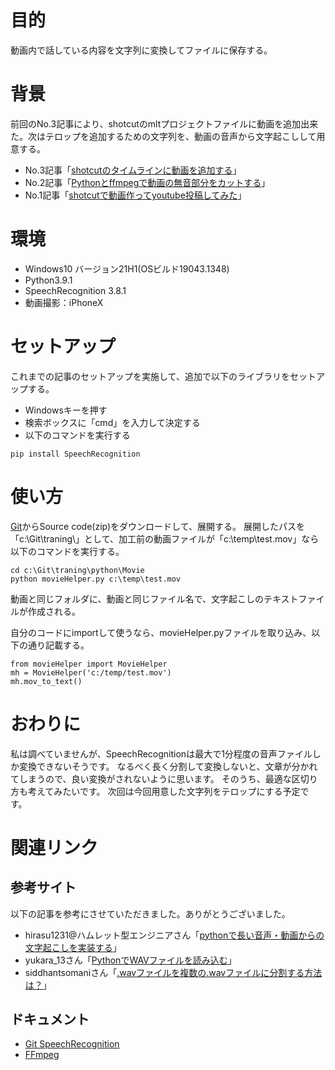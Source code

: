 <!--
title:   動画の音声から文字起こしする
tags:    Python,SpeechRecognition,動画,文字起こし
id:      2aae838aab22feb2eb6a
private: false
-->
# 目的
動画内で話している内容を文字列に変換してファイルに保存する。

# 背景
前回のNo.3記事により、shotcutのmltプロジェクトファイルに動画を追加出来た。次はテロップを追加するための文字列を、動画の音声から文字起こしして用意する。

- No.3記事「[shotcutのタイムラインに動画を追加する](2021-12-04_MLT_Python_XML_shotcut_af5470b75eff1f140332.md)」
- No.2記事「[Pythonとffmpegで動画の無音部分をカットする](2021-05-05_Python_ffmpeg_3faa83fc8af1543bc672.md)」
- No.1記事「[shotcutで動画作ってyoutube投稿してみた](2021-04-24_YouTube_shotcut_5486f187d7751af2ddd5.md)」

# 環境
- Windows10 バージョン21H1(OSビルド19043.1348)
 - Python3.9.1
 - SpeechRecognition 3.8.1
- 動画撮影：iPhoneX

# セットアップ
これまでの記事のセットアップを実施して、追加で以下のライブラリをセットアップする。
- Windowsキーを押す
- 検索ボックスに「cmd」を入力して決定する
- 以下のコマンドを実行する

```commandline:cmd.exe
pip install SpeechRecognition
```

# 使い方
[Git](https://github.com/igapon50/training/releases/tag/1.4.0)からSource code(zip)をダウンロードして、展開する。
展開したパスを「c:\Git\traning\」として、加工前の動画ファイルが「c:\temp\test.mov」なら以下のコマンドを実行する。

```commandline:cmd.exe
cd c:\Git\traning\python\Movie
python movieHelper.py c:\temp\test.mov
```
動画と同じフォルダに、動画と同じファイル名で、文字起こしのテキストファイルが作成される。

自分のコードにimportして使うなら、movieHelper.pyファイルを取り込み、以下の通り記載する。

```commandline:python
from movieHelper import MovieHelper
mh = MovieHelper('c:/temp/test.mov')
mh.mov_to_text()
```

# おわりに
私は調べていませんが、SpeechRecognitionは最大で1分程度の音声ファイルしか変換できないそうです。
なるべく長く分割して変換しないと、文章が分かれてしまうので、良い変換がされないように思います。
そのうち、最適な区切り方も考えてみたいです。
次回は今回用意した文字列をテロップにする予定です。

# 関連リンク
## 参考サイト
以下の記事を参考にさせていただきました。ありがとうございました。

- hirasu1231@ハムレット型エンジニアさん「[pythonで長い音声・動画からの文字起こしを実装する](https://www.hamlet-engineer.com/posts/mojiokoshi_long.html)」
- yukara_13さん「[PythonでWAVファイルを読み込む](https://yukara-13.hatenablog.com/entry/2013/11/09/103848)」
- siddhantsomaniさん「[.wavファイルを複数の.wavファイルに分割する方法は？](https://www.webdevqa.jp.net/ja/python/wav%E3%83%95%E3%82%A1%E3%82%A4%E3%83%AB%E3%82%92%E8%A4%87%E6%95%B0%E3%81%AEwav%E3%83%95%E3%82%A1%E3%82%A4%E3%83%AB%E3%81%AB%E5%88%86%E5%89%B2%E3%81%99%E3%82%8B%E6%96%B9%E6%B3%95%E3%81%AF%EF%BC%9F/825724990/)」

## ドキュメント

- [Git SpeechRecognition](https://github.com/Uberi/speech_recognition#readme)
- [FFmpeg](https://trac.ffmpeg.org/wiki/CompilationGuide)